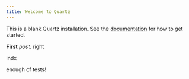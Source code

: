```yaml
---
title: Welcome to Quartz
---
```


This is a blank Quartz installation.
See the [documentation](https://quartz.jzhao.xyz) for how to get started.

**First** *post*. right

indx

enough of tests!
